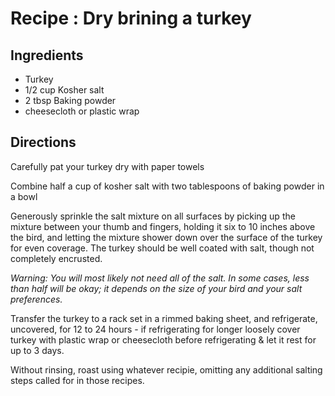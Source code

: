 # Recipe : Dry brining a turkey

## Ingredients

- Turkey
- 1/2 cup Kosher salt
- 2 tbsp Baking powder
- cheesecloth or plastic wrap

## Directions

Carefully pat your turkey dry with paper towels

Combine half a cup of kosher salt with two tablespoons of baking powder in a bowl

Generously sprinkle the salt mixture on all surfaces by picking up the mixture between your thumb and fingers, holding it six to 10 inches above the bird, and letting the mixture shower down over the surface of the turkey for even coverage. The turkey should be well coated with salt, though not completely encrusted.

_Warning: You will most likely not need all of the salt. In some cases, less than half will be okay; it depends on the size of your bird and your salt preferences._

Transfer the turkey to a rack set in a rimmed baking sheet, and refrigerate, uncovered, for 12 to 24 hours - if refrigerating for longer loosely cover turkey with plastic wrap or cheesecloth before refrigerating & let it rest for up to 3 days.

Without rinsing, roast using whatever recipie, omitting any additional salting steps called for in those recipes.
